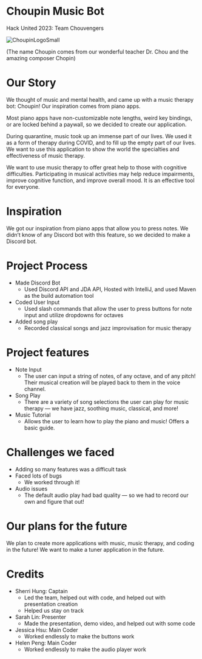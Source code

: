 # Choupin Music Bot
Hack United 2023: Team Chouvengers

![ChoupinLogoSmall](https://github.com/MasterCheetah608/choupin/assets/83442445/ffca7ad7-14e3-45e5-a825-c912b4fcc5c7)

(The name Choupin comes from our wonderful teacher Dr. Chou and the amazing composer Chopin)
# Our Story
We thought of music and mental health, and came up with a music therapy bot: Choupin! Our inspiration comes from piano apps.

Most piano apps have non-customizable note lengths, weird key bindings, or are locked behind a paywall, so we decided to create our application.

During quarantine, music took up an immense part of our lives. We used it as a form of therapy during COVID, and to fill up the empty part of our lives. We want to use this application to show the world the specialties and effectiveness of music therapy.

We want to use music therapy to offer great help to those with cognitive difficulties. Participating in musical activities may help reduce impairments, improve cognitive function, and improve overall mood. It is an effective tool for everyone.
# Inspiration
We got our inspiration from piano apps that allow you to press notes. We didn’t know of any Discord bot with this feature, so we decided to make a Discord bot.
# Project Process
- Made Discord Bot
  - Used Discord API and JDA API, Hosted with IntelliJ, and used Maven as the build automation tool
- Coded User Input
   - Used slash commands that allow the user to press buttons for note input and utilize dropdowns for octaves
- Added song play
  - Recorded classical songs and jazz improvisation for music therapy
# Project features
- Note Input
  - The user can input a string of notes, of any octave, and of any pitch! Their musical creation will be played back to them in the voice channel.
- Song Play
  - There are a variety of song selections the user can play for music therapy — we have jazz, soothing music, classical, and more!
- Music Tutorial
  - Allows the user to learn how to play the piano and music! Offers a basic guide.
# Challenges we faced
- Adding so many features was a difficult task
- Faced lots of bugs
  - We worked through it!
- Audio issues
  - The default audio play had bad quality — so we had to record our own and figure that out!
# Our plans for the future
We plan to create more applications with music, music therapy, and coding in the future! We want to make a tuner application in the future.
# Credits
- Sherri Hung: Captain
  - Led the team, helped out with code, and helped out with presentation creation
  - Helped us stay on track
- Sarah Lin: Presenter
  - Made the presentation, demo video, and helped out with some code
- Jessica Hsu: Main Coder
  - Worked endlessly to make the buttons work
- Helen Peng: Main Coder
  - Worked endlessly to make the audio player work
